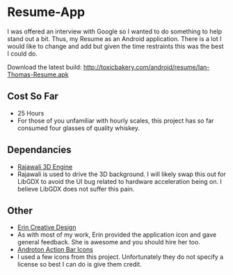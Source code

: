 Resume-App
==========

I was offered an interview with Google so I wanted to do something to help stand out a bit. Thus, my Resume as an Android application. There is a lot I would like to change and add but given the time restraints this was the best I could do.

Download the latest build: http://toxicbakery.com/android/resume/Ian-Thomas-Resume.apk

## Cost So Far
 * 25 Hours
  * For those of you unfamiliar with hourly scales, this project has so far consumed four glasses of quality whiskey.

## Dependancies
 * [Rajawali 3D Engine](https://github.com/MasDennis/Rajawali)
  * Rajawali is used to drive the 3D background. I will likely swap this out for LibGDX to avoid the UI bug related to hardware acceleration being on. I believe LibGDX does not suffer this pain.

## Other
 * [Erin Creative Design](http://erincreativedesign.com/)
  * As with most of my work, Erin provided the application icon and gave general feedback. She is awesome and you should hire her too.
 * [Androton Action Bar Icons](https://github.com/svenkapudija/Androton-Action-Bar-Icons)
  * I used a few icons from this project. Unfortunately they do not specify a license so best I can do is give them credit.
